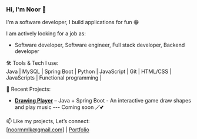 ### Hi, I'm Noor 👋

I'm a software developer, I build applications for fun 😁
 
I am actively looking for a job as:

+ Software developer, Software engineer, Full stack developer, Backend developer

🛠️ Tools & Tech I use:  
Java | MySQL | Spring Boot | Python | JavaScript | Git | HTML/CSS | JavaScripts | Functional programming | 

🚀 Recent Projects:  
- [**Drawing Player**](https://github.com/noor188/Drawing-Player-application) – Java + Spring Boot - An interactive game draw shapes and play music ---  Coming soon 🪄💕

📫 Like my projects, Let’s connect:  
[noormmlk@gmail.com] | [Portfolio](https://noor188.github.io/Hello-I-am-Noor)


